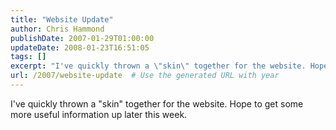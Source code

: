 ```yaml
---
title: "Website Update"
author: Chris Hammond
publishDate: 2007-01-29T01:00:00
updateDate: 2008-01-23T16:51:05
tags: []
excerpt: "I've quickly thrown a \"skin\" together for the website. Hope to get some more useful information up later this..."
url: /2007/website-update  # Use the generated URL with year
---
```

I've quickly thrown a "skin" together for the website. Hope to get some more useful information up later this week.

